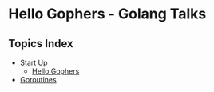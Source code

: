 # Hello Gophers - Golang Talks

## Topics Index

- [Start Up](./start-up/)
    - [Hello Gophers](start-up/hello-gophers.md)
- [Goroutines](./goroutines/)
